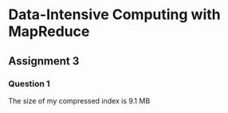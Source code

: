 # Data-Intensive Computing with MapReduce
## Assignment 3
### Question 1
The size of my compressed index is 9.1 MB
